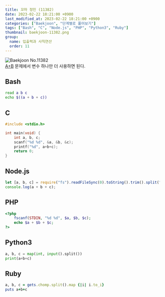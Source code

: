 ```yaml
---
title: 꼬마 정민 (11382)
date: 2023-02-22 18:21:00 +0900
last_modified_at: 2023-02-22 18:21:00 +0900
categories: ["Baekjoon", "단계별로 풀어보기"]
tags: ["Bash", "C", "Node.js", "PHP", "Python3", "Ruby"]
thumbnail: baekjoon-11382.png
group:
  name: 입출력과 사칙연산
  order: 11
---
```


![Baekjoon No.11382](baekjoon-11382.png)  
[A+B](/posts/baekjoon-1000/) 문제에서 변수 하나만 더 사용하면 된다.

## Bash
```bash
read a b c
echo $((a + b + c))
```

## C
```c
#include <stdio.h>

int main(void) {
	int a, b, c;
	scanf("%d %d", &a, &b, &c);
	printf("%d", a+b+c);
	return 0;
}
```

## Node.js
```javascript
let [a, b, c] = require("fs").readFileSync(0).toString().trim().split(" ").map(Number);
console.log(a + b + c);
```

## PHP
```php
<?php
	fscanf(STDIN, "%d %d", $a, $b, $c);
	echo $a + $b + $c;
?>
```

## Python3
```python
a, b, c = map(int, input().split())
print(a+b+c)
```

## Ruby
```ruby
a, b, c = gets.chomp.split().map {|i| i.to_i}
puts a+b+c
```
